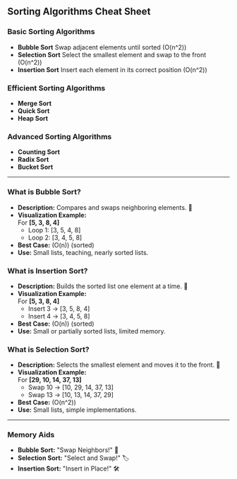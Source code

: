 ## Sorting Algorithms Cheat Sheet

### Basic Sorting Algorithms
- **Bubble Sort** Swap adjacent elements until sorted  \(O(n^2)\)  
- **Selection Sort**  Select the smallest element and swap to the front  \(O(n^2)\)  
- **Insertion Sort**   Insert each element in its correct position   \(O(n^2)\)  

### Efficient Sorting Algorithms
- **Merge Sort**
- **Quick Sort**
- **Heap Sort**

### Advanced Sorting Algorithms
- **Counting Sort**
- **Radix Sort**
- **Bucket Sort**

---

### What is Bubble Sort?
- **Description:** Compares and swaps neighboring elements. 🔄
- **Visualization Example:**  
  For **[5, 3, 8, 4]**  
  - Loop 1: [3, 5, 4, 8]  
  - Loop 2: [3, 4, 5, 8]  
- **Best Case:** \(O(n)\) (sorted)  
- **Use:** Small lists, teaching, nearly sorted lists.  

### What is Insertion Sort?
- **Description:** Builds the sorted list one element at a time. 🔄
- **Visualization Example:**  
  For **[5, 3, 8, 4]**  
  - Insert 3 → [3, 5, 8, 4]  
  - Insert 4 → [3, 4, 5, 8]  
- **Best Case:** \(O(n)\) (sorted)  
- **Use:** Small or partially sorted lists, limited memory.  

### What is Selection Sort?
- **Description:** Selects the smallest element and moves it to the front. 🔄
- **Visualization Example:**  
  For **[29, 10, 14, 37, 13]**  
  - Swap 10 → [10, 29, 14, 37, 13]  
  - Swap 13 → [10, 13, 14, 37, 29]  
- **Best Case:** \(O(n^2)\)  
- **Use:** Small lists, simple implementations.  

---

### Memory Aids
- **Bubble Sort:** "Swap Neighbors!" 🛁
- **Selection Sort:** "Select and Swap!" 🏷️
- **Insertion Sort:** "Insert in Place!" 🛠️
